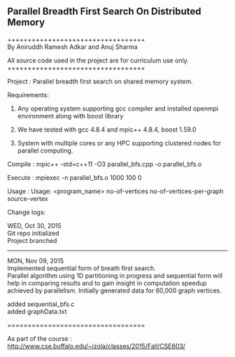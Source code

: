 ## Parallel Breadth First Search On Distributed Memory                                                                   
++++++++++++++++++++++++++++++++++                                                           
By Aniruddh Ramesh Adkar and Anuj Sharma

All source code used in the project are for curriculum use only.                              
++++++++++++++++++++++++++++++++++

Project : Parallel breadth first search on shared memory system.                                

Requirements:                                                                                  

1) Any operating system supporting gcc compiler and installed openmpi environment along with boost library


2) We have tested with gcc 4.8.4 and mpic++ 4.8.4, boost 1.59.0


3) System with multiple cores or any HPC supporting clustered nodes for parallel computing.     


Compile : 
mpic++ -std=c++11 -O3 parallel_bfs.cpp -o parallel_bfs.o

Execute :
mpiexec -n <no-of-processors> parallel_bfs.o  1000 100 0 

Usage : 
Usage: <program_name> no-of-vertices no-of-vertices-per-graph source-vertex 

Change logs:                                                                                     

WED, Oct 30, 2015                                                                              
Git repo initialized                                                                           
Project branched                                                                                  

*****************

MON, Nov 09, 2015                                                                               
Implemented sequential form of breath first search.                                            
Parallel algorithm using 1D partitioning in progress and sequential form will help in comparing results and to gain insight in computation speedup achieved by parallelism. Initially generated data for 60,000 graph vertices.       

added sequential_bfs.c                                                                         
added graphData.txt                                                                           

==================================                                                                 

As part of the course : http://www.cse.buffalo.edu/~jzola/classes/2015/Fall/CSE603/
